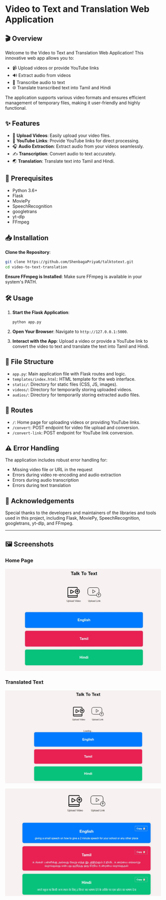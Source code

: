 # Video to Text and Translation Web Application
## 🎬 Overview

Welcome to the Video to Text and Translation Web Application! This innovative web app allows you to:

- 📹 Upload videos or provide YouTube links
- 🔊 Extract audio from videos
- 📝 Transcribe audio to text
- 🌐 Translate transcribed text into Tamil and Hindi

The application supports various video formats and ensures efficient management of temporary files, making it user-friendly and highly functional.

## ✨ Features

- 📁 **Upload Videos**: Easily upload your video files.
- 🔗 **YouTube Links**: Provide YouTube links for direct processing.
- 🎧 **Audio Extraction**: Extract audio from your videos seamlessly.
- ✍️ **Transcription**: Convert audio to text accurately.
- 🌏 **Translation**: Translate text into Tamil and Hindi.

## 🚀 Prerequisites

- Python 3.6+
- Flask
- MoviePy
- SpeechRecognition
- googletrans
- yt-dlp
- FFmpeg

## 📥 Installation

**Clone the Repository**:
   ```bash
   git clone https://github.com/ShenbagaPriya6/talktotext.git
   cd video-to-text-translation
   ```

 **Ensure FFmpeg is Installed**: Make sure FFmpeg is available in your system's PATH.

## 🛠️ Usage

1. **Start the Flask Application**:
   ```bash
   python app.py
   ```

2. **Open Your Browser**: Navigate to `http://127.0.0.1:5000`.

3. **Interact with the App**: Upload a video or provide a YouTube link to convert the video to text and translate the text into Tamil and Hindi.

## 📂 File Structure

- `app.py`: Main application file with Flask routes and logic.
- `templates/index.html`: HTML template for the web interface.
- `static/`: Directory for static files (CSS, JS, images).
- `videos/`: Directory for temporarily storing uploaded videos.
- `audios/`: Directory for temporarily storing extracted audio files.

## 🔄 Routes

- `/`: Home page for uploading videos or providing YouTube links.
- `/convert`: POST endpoint for video file upload and conversion.
- `/convert-link`: POST endpoint for YouTube link conversion.

## ⚠️ Error Handling

The application includes robust error handling for:

- Missing video file or URL in the request
- Errors during video re-encoding and audio extraction
- Errors during audio transcription
- Errors during text translation

## 💖 Acknowledgements

Special thanks to the developers and maintainers of the libraries and tools used in this project, including Flask, MoviePy, SpeechRecognition, googletrans, yt-dlp, and FFmpeg.

---

## 🖼️ Screenshots

### Home Page
![Home Page](image/homepage.jpg)

### Translated Text
![Translated Text](image/loading.jpg)

![Translated Text](image/translation.jpg)


